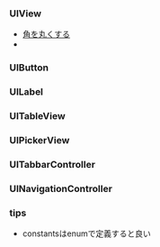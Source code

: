 ### UIView
- [角を丸くする](https://github.com/miyakooti/myWiki/wiki/%E8%A7%92%E3%82%92%E4%B8%B8%E3%81%8F%E3%81%99%E3%82%8B)
- 
### UIButton
### UILabel

### UITableView

### UIPickerView

### UITabbarController
### UINavigationController

### tips
- constantsはenumで定義すると良い
